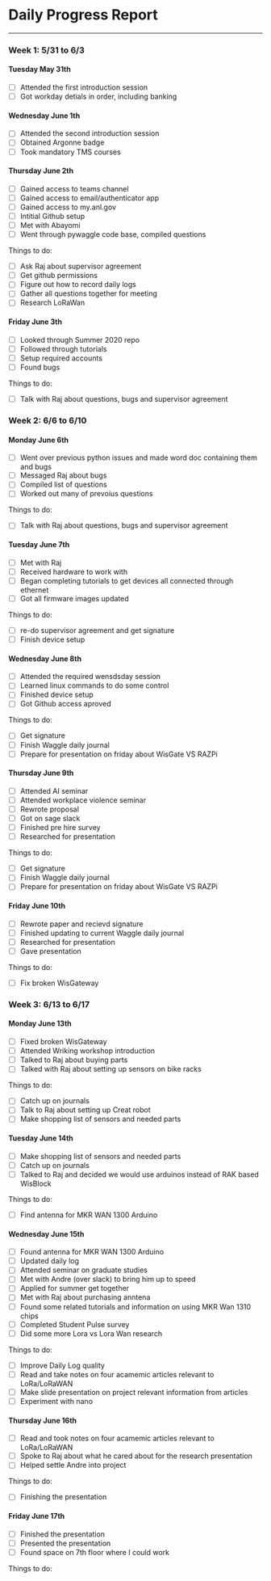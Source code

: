 # Daily Progress Report
----------------------------------------------
### Week 1: 5/31 to 6/3 ###
#### Tuesday May 31th ####

- [ ] Attended the first introduction session
- [ ] Got workday detials in order, including banking

#### Wednesday June 1th ####
- [ ] Attended the second introduction session
- [ ] Obtained Argonne badge
- [ ] Took mandatory TMS courses

#### Thursday June 2th ####
- [ ] Gained access to teams channel
- [ ] Gained access to email/authenticator app
- [ ] Gained access to my.anl.gov
- [ ] Intitial Github setup
- [ ] Met with Abayomi
- [ ] Went through pywaggle code base, compiled questions

Things to do: 
- [ ] Ask Raj about supervisor agreement
- [ ] Get github permissions
- [ ] Figure out how to record daily logs
- [ ] Gather all questions together for meeting
- [ ] Research LoRaWan

#### Friday June 3th ####
- [ ] Looked through Summer 2020 repo
- [ ] Followed through tutorials
- [ ] Setup required accounts
- [ ] Found bugs

Things to do:
- [ ] Talk with Raj about questions, bugs and supervisor agreement

### Week 2: 6/6 to 6/10 ###
#### Monday June 6th ####
- [ ] Went over previous python issues and made word doc containing them and bugs
- [ ] Messaged Raj about bugs
- [ ] Compiled list of questions
- [ ] Worked out many of prevoius questions

Things to do:
- [ ] Talk with Raj about questions, bugs and supervisor agreement

#### Tuesday June 7th ####
- [ ] Met with Raj
- [ ] Received hardware to work with 
- [ ] Began completing tutorials to get devices all connected through ethernet
- [ ] Got all firmware images updated

Things to do:
- [ ] re-do supervisor agreement and get signature
- [ ] Finish device setup

#### Wednesday June 8th ####
- [ ] Attended the required wensdsday session
- [ ] Learned linux commands to do some control
- [ ] Finished device setup
- [ ] Got Github access aproved

Things to do:  
- [ ] Get signature
- [ ] Finish Waggle daily journal
- [ ] Prepare for presentation on friday about WisGate VS RAZPi

#### Thursday June 9th ####
- [ ] Attended AI seminar
- [ ] Attended workplace violence seminar
- [ ] Rewrote proposal
- [ ] Got on sage slack
- [ ] Finished pre hire survey
- [ ] Researched for presentation

Things to do: 
- [ ] Get signature
- [ ] Finish Waggle daily journal
- [ ] Prepare for presentation on friday about WisGate VS RAZPi

#### Friday June 10th ####
- [ ] Rewrote paper and recievd signature
- [ ] Finished updating to current Waggle daily journal
- [ ] Researched for presentation
- [ ] Gave presentation

Things to do:
- [ ] Fix broken WisGateway

### Week 3: 6/13 to 6/17 ###
#### Monday June 13th ####
- [ ] Fixed broken WisGateway
- [ ] Attended Wriking workshop introduction
- [ ] Talked to Raj about buying parts 
- [ ] Talked with Raj about setting up sensors on bike racks

Things to do:
- [ ] Catch up on journals
- [ ] Talk to Raj about setting up Creat robot
- [ ] Make shopping list of sensors and needed parts

#### Tuesday June 14th ####
- [ ] Make shopping list of sensors and needed parts
- [ ] Catch up on journals
- [ ] Talked to Raj and decided we would use arduinos instead of RAK based WisBlock

Things to do:
- [ ] Find antenna for MKR WAN 1300 Arduino

#### Wednesday June 15th ####
- [ ] Found antenna for MKR WAN 1300 Arduino
- [ ] Updated daily log
- [ ] Attended seminar on graduate studies
- [ ] Met with Andre (over slack) to bring him up to speed
- [ ] Applied for summer get together
- [ ] Met with Raj about purchasing anntena
- [ ] Found some related tutorials and information on using MKR Wan 1310 chips
- [ ] Completed Student Pulse survey
- [ ] Did some more Lora vs Lora Wan research

Things to do:  
- [ ] Improve Daily Log quality
- [ ] Read and take notes on four acamemic articles relevant to LoRa/LoRaWAN
- [ ] Make slide presentation on project relevant information from articles 
- [ ] Experiment with nano

#### Thursday June 16th ####
- [ ]  Read and took notes on four acamemic articles relevant to LoRa/LoRaWAN
- [ ]  Spoke to Raj about what he cared about for the research presentation
- [ ]  Helped settle Andre into project

Things to do: 
- [ ] Finishing the presentation

#### Friday June 17th ####
- [ ] Finished the presentation
- [ ] Presented the presentation
- [ ] Found space on 7th floor where I could work

Things to do:


